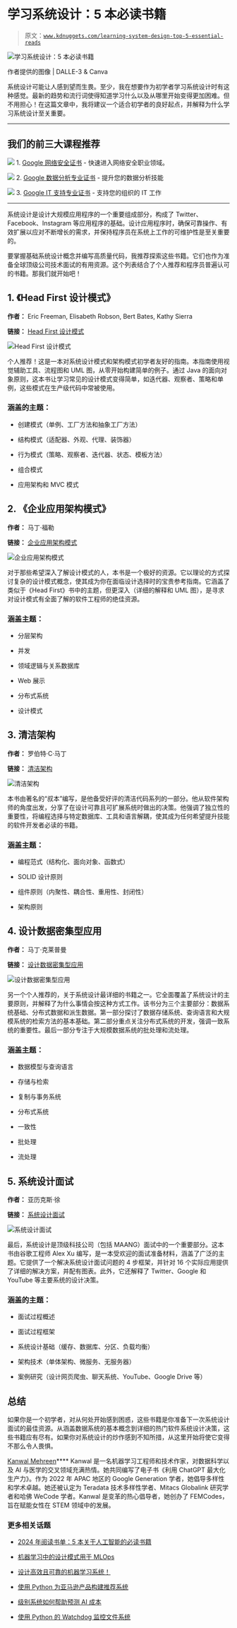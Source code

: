 # 学习系统设计：5 本必读书籍

> 原文：[`www.kdnuggets.com/learning-system-design-top-5-essential-reads`](https://www.kdnuggets.com/learning-system-design-top-5-essential-reads)

![学习系统设计：5 本必读书籍](img/26a1a402db25d005ead5a11bcfb4d0c6.png)

作者提供的图像 | DALLE-3 & Canva

系统设计可能让人感到望而生畏。至少，我在想要作为初学者学习系统设计时有这种感觉。最新的趋势和流行词使得知道学习什么以及从哪里开始变得更加困难。但不用担心！在这篇文章中，我将建议一个适合初学者的良好起点，并解释为什么学习系统设计至关重要。

* * *

## 我们的前三大课程推荐

![](img/0244c01ba9267c002ef39d4907e0b8fb.png) 1\. [Google 网络安全证书](https://www.kdnuggets.com/google-cybersecurity) - 快速进入网络安全职业领域。

![](img/e225c49c3c91745821c8c0368bf04711.png) 2\. [Google 数据分析专业证书](https://www.kdnuggets.com/google-data-analytics) - 提升您的数据分析技能

![](img/0244c01ba9267c002ef39d4907e0b8fb.png) 3\. [Google IT 支持专业证书](https://www.kdnuggets.com/google-itsupport) - 支持您的组织的 IT 工作

* * *

系统设计是设计大规模应用程序的一个重要组成部分，构成了 Twitter、Facebook、Instagram 等应用程序的基础。设计应用程序时，确保可靠操作、有效扩展以应对不断增长的需求，并保持程序员在系统上工作的可维护性是至关重要的。

要掌握基础系统设计概念并编写高质量代码，我推荐探索这些书籍。它们也作为准备全球顶级公司技术面试的有用资源。这个列表结合了个人推荐和程序员普遍认可的书籍。那我们就开始吧！

## 1\. 《Head First 设计模式》

**作者：** Eric Freeman, Elisabeth Robson, Bert Bates, Kathy Sierra

**链接：** [Head First 设计模式](https://www.oreilly.com/library/view/head-first-design/0596007124/)

![Head First 设计模式](img/82d2ebf73bb967552b28d7e4eeacbefa.png)

个人推荐！这是一本对系统设计模式和架构模式初学者友好的指南。本指南使用视觉辅助工具、流程图和 UML 图，从零开始构建简单的例子。通过 Java 的面向对象原则，这本书让学习常见的设计模式变得简单，如迭代器、观察者、策略和单例，这些模式在生产级代码中常被使用。

### 涵盖的主题：

+   创建模式（单例、工厂方法和抽象工厂方法）

+   结构模式（适配器、外观、代理、装饰器）

+   行为模式（策略、观察者、迭代器、状态、模板方法）

+   组合模式

+   应用架构和 MVC 模式

## 2\. 《企业应用架构模式》

**作者：** 马丁·福勒

**链接：** [企业应用架构模式](https://martinfowler.com/books/eaa.html)

![企业应用架构模式](img/a3ec4bc6f4f1299ea0c84223d89a37a3.png)

对于那些希望深入了解设计模式的人，本书是一个极好的资源。它以理论的方式探讨复杂的设计模式概念，使其成为你在面临设计选择时的宝贵参考指南。它涵盖了类似于《Head First》书中的主题，但更深入（详细的解释和 UML 图），是寻求对设计模式有全面了解的软件工程师的绝佳资源。

### 涵盖主题：

+   分层架构

+   并发

+   领域逻辑与关系数据库

+   Web 展示

+   分布式系统

+   设计模式

## 3\. 清洁架构

**作者：** 罗伯特·C·马丁

**链接：** [清洁架构](https://www.oreilly.com/library/view/clean-architecture-a/9780134494272/)

![清洁架构](img/c4e3f13e07d89332608109c2581987c4.png)

本书由著名的“叔本”编写，是他备受好评的清洁代码系列的一部分。他从软件架构师的角度出发，分享了在设计可靠且可扩展系统时做出的决策。他强调了独立性的重要性，将编程选择与特定数据库、工具和语言解耦，使其成为任何希望提升技能的软件开发者必读的书籍。

### 涵盖主题：

+   编程范式（结构化、面向对象、函数式）

+   SOLID 设计原则

+   组件原则（内聚性、耦合性、重用性、封闭性）

+   架构原则

## 4\. 设计数据密集型应用

**作者：** 马丁·克莱普曼

**链接：** [设计数据密集型应用](https://www.oreilly.com/library/view/designing-data-intensive-applications/9781491903063/)

![设计数据密集型应用](img/aeff2dd97933c29e6d65c5884f7cd343.png)

另一个个人推荐的，关于系统设计最详细的书籍之一。它全面覆盖了系统设计的主要原则，并解释了为什么事情会按这种方式工作。该书分为三个主要部分：数据系统基础、分布式数据和派生数据。第一部分探讨了数据存储系统、查询语言和大规模系统的检索方法的基本基础。第二部分重点关注分布式系统的开发，强调一致系统的重要性。最后一部分专注于大规模数据系统的批处理和流处理。

### 涵盖主题：

+   数据模型与查询语言

+   存储与检索

+   复制与事务系统

+   分布式系统

+   一致性

+   批处理

+   流处理

## 5\. 系统设计面试

**作者：** 亚历克斯·徐

**链接：** [系统设计面试](https://www.amazon.com/System-Design-Interview-insiders-Second/dp/B08CMF2CQF)

![系统设计面试](img/256bbe337b112805ee8a5a89d0c354cc.png)

最后，系统设计是顶级科技公司（包括 MAANG）面试中的一个重要部分。这本书由谷歌工程师 Alex Xu 编写，是一本受欢迎的面试准备材料，涵盖了广泛的主题。它提供了一个解决系统设计面试问题的 4 步框架，并针对 16 个实际应用提供了详细的解决方案，并配有图表。此外，它还解释了 Twitter、Google 和 YouTube 等主要系统的设计决策。

### 涵盖的主题：

+   面试过程概述

+   面试过程框架

+   系统设计基础（缓存、数据库、分区、负载均衡）

+   架构技术（单体架构、微服务、无服务器）

+   案例研究（设计网页爬虫、聊天系统、YouTube、Google Drive 等）

## 总结

如果你是一个初学者，对从何处开始感到困惑，这些书籍是你准备下一次系统设计面试的最佳资源。从涵盖数据系统的基本概念到详细的热门软件系统设计决策，这些书籍应有尽有。如果你对系统设计的炒作感到不知所措，从这里开始将使它变得不那么令人畏惧。

**[](https://www.linkedin.com/in/kanwal-mehreen1/)**[Kanwal Mehreen](https://www.linkedin.com/in/kanwal-mehreen1/)**** Kanwal 是一名机器学习工程师和技术作家，对数据科学以及 AI 与医学的交叉领域充满热情。她共同编写了电子书《利用 ChatGPT 最大化生产力》。作为 2022 年 APAC 地区的 Google Generation 学者，她倡导多样性和学术卓越。她还被认定为 Teradata 技术多样性学者、Mitacs Globalink 研究学者和哈佛 WeCode 学者。Kanwal 是变革的热心倡导者，她创办了 FEMCodes，旨在赋能女性在 STEM 领域中的发展。

### 更多相关话题

+   [2024 年阅读书单：5 本关于人工智能的必读书籍](https://www.kdnuggets.com/2024-reading-list-5-essential-reads-on-artificial-intelligence)

+   [机器学习中的设计模式用于 MLOps](https://www.kdnuggets.com/2022/02/design-patterns-machine-learning-mlops.html)

+   [设计高效且可靠的机器学习系统！](https://www.kdnuggets.com/2023/05/manning-design-effective-reliable-machine-learning-systems.html)

+   [使用 Python 为亚马逊产品构建推荐系统](https://www.kdnuggets.com/2023/02/building-recommender-system-amazon-products-python.html)

+   [级别系统如何帮助预测 AI 成本](https://www.kdnuggets.com/2022/03/level-system-help-forecast-ai-costs.html)

+   [使用 Python 的 Watchdog 监控文件系统](https://www.kdnuggets.com/monitor-your-file-system-with-pythons-watchdog)
